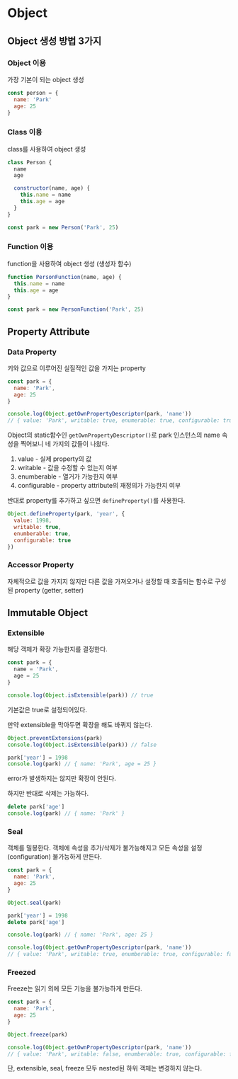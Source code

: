# Object

## Object 생성 방법 3가지

### Object 이용

가장 기본이 되는 object 생성

```js
const person = {
  name: 'Park'
  age: 25
}
```

### Class 이용

class를 사용하여 object 생성

```js
class Person {
  name
  age

  constructor(name, age) {
    this.name = name
    this.age = age
  }
}

const park = new Person('Park', 25)
```

### Function 이용

function을 사용하여 object 생성 (생성자 함수)

```js
function PersonFunction(name, age) {
  this.name = name
  this.age = age
}

const park = new PersonFunction('Park', 25)
```

## Property Attribute

### Data Property

키와 값으로 이루어진 실질적인 값을 가지는 property

```js
const park = {
  name: 'Park',
  age: 25
}

console.log(Object.getOwnPropertyDescriptor(park, 'name'))
// { value: 'Park', writable: true, enumerable: true, configurable: true }
```

Object의 static함수인 `getOwnPropertyDescriptor()`로 park 인스턴스의 name 속성을 찍어보니 네 가지의 값들이 나왔다.

1. value - 실제 property의 값
2. writable - 값을 수정할 수 있는지 여부
3. enumberable - 열거가 가능한지 여부
4. configurable - property attribute의 재정의가 가능한지 여부

반대로 property를 추가하고 싶으면 `defineProperty()`를 사용한다.

```js
Object.defineProperty(park, 'year', {
  value: 1998,
  writable: true,
  enumberable: true,
  configurable: true
})
```


### Accessor Property

자체적으로 값을 가지지 않지만 다른 값을 가져오거나 설정할 때 호출되는 함수로 구성된 property (getter, setter)

## Immutable Object

### Extensible

해당 객체가 확장 가능한지를 결정한다.

```js
const park = {
  name = 'Park',
  age = 25
}

console.log(Object.isExtensible(park)) // true
```

기본값은 true로 설정되어있다.

만약 extensible을 막아두면 확장을 해도 바뀌지 않는다.

```js
Object.preventExtensions(park)
console.log(Object.isExtensible(park)) // false

park['year'] = 1998
console.log(park) // { name: 'Park', age = 25 }
```

error가 발생하지는 않지만 확장이 안된다.

하지만 반대로 삭제는 가능하다.

```js
delete park['age']
console.log(park) // { name: 'Park' }
```

### Seal

객체를 밀봉한다. 객체에 속성을 추가/삭제가 불가능해지고 모든 속성을 설정(configuration) 불가능하게 만든다.

```js
const park = {
  name: 'Park',
  age: 25
}

Object.seal(park)

park['year'] = 1998
delete park['age']

console.log(park) // { name: 'Park', age: 25 }

console.log(Object.getOwnPropertyDescriptor(park, 'name'))
// { value: 'Park', writable: true, enumberable: true, configurable: false }
```

### Freezed

Freeze는 읽기 외에 모든 기능을 불가능하게 만든다.

```js
const park = {
  name: 'Park',
  age: 25
}

Object.freeze(park)

console.log(Object.getOwnPropertyDescriptor(park, 'name'))
// { value: 'Park', writable: false, enumberable: true, configurable: false }
```

단, extensible, seal, freeze 모두 nested된 하위 객체는 변경하지 않는다.